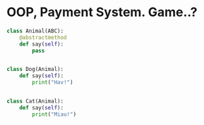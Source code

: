 # OOP, Payment System. Game..?

```python
class Animal(ABC):
    @abstractmethod
    def say(self):
        pass


class Dog(Animal):
    def say(self):
        print("Hav!")


class Cat(Animal):
    def say(self):
        print("Miau!")
```

